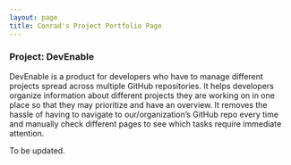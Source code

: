 ```yaml
---
layout: page
title: Conrad's Project Portfolio Page
---
```


### Project: DevEnable

DevEnable is a product for developers who have to manage different projects spread across multiple GitHub repositories. It helps developers organize information about different projects they are working on in one place so that they may prioritize and have an overview. It removes the hassle of having to navigate to our/organization’s GitHub repo every time and manually check different pages to see which tasks require immediate attention.

To be updated.
